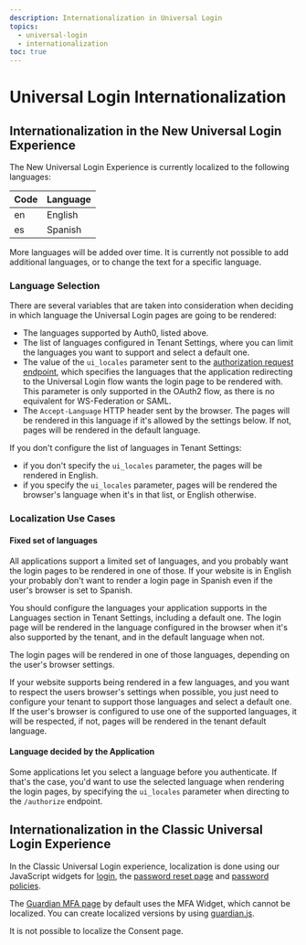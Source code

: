 ```yaml
---
description: Internationalization in Universal Login
topics:
  - universal-login
  - internationalization
toc: true
---
```

# Universal Login Internationalization

## Internationalization in the New Universal Login Experience

The New Universal Login Experience is currently localized to the following languages:

| Code   | Language |
|--------|----------|
| en     | English  |
| es     | Spanish  |

More languages will be added over time. It is currently not possible to add additional languages, or to change the text for a specific language.

### Language Selection

There are several variables that are taken into consideration when deciding in which language the Universal Login pages are going to be rendered:

- The languages supported by Auth0, listed above.
- The list of languages configured in Tenant Settings, where you can limit the languages you want to support and select a default one. 
- The value of the `ui_locales` parameter sent to the [authorization request endpoint](https://openid.net/specs/openid-connect-core-1_0.html#AuthRequest), which specifies the languages that the application redirecting to the Universal Login flow wants the login page to be rendered with. This parameter is only supported in the OAuth2 flow, as there is no equivalent for WS-Federation or SAML.  
- The `Accept-Language` HTTP header sent by the browser. The pages will be rendered in this language if it's allowed by the settings below. If not, pages will be rendered in the default language.

If you don't configure the list of languages in Tenant Settings:
  - if you don't specify the `ui_locales` parameter, the pages will be rendered in English.
  - if you specify the `ui_locales` parameter, pages will be rendered the browser's language when it's in that list, or English otherwise.

### Localization Use Cases

#### Fixed set of languages

All applications support a limited set of languages, and you probably want the login pages to be rendered in one of those. If your website is in English your probably don't want to render a login page in Spanish even if the user's browser is set to Spanish.

You should configure the languages your application supports in the Languages section in Tenant Settings, including a default one. The login page will be rendered in the language configured in the browser when it's also supported by the tenant, and in the default language when not.



The login pages will be rendered in one of those languages, depending on the user's browser settings. 

If your website supports being rendered in a few languages, and you want to respect the users browser's settings when possible, you just need to configure your tenant to support those languages and select a default one. If the user's browser is configured to use one of the supported languages, it will be respected, if not, pages will be rendered in the tenant default language. 

#### Language decided by the Application

Some applications let you select a language before you authenticate. If that's the case, you'd want to use the selected language when rendering the login pages, by specifying the `ui_locales` parameter when directing to the `/authorize` endpoint.


## Internationalization in the Classic Universal Login Experience

In the Classic Universal Login experience, localization is done using our JavaScript widgets for [login](/libraries/lock/v11/i18n), the [password reset page](/universal-login/password-reset) and [password policies](/i18n/password-options). 

The [Guardian MFA page](/universal-login/guardian) by default uses the MFA Widget, which cannot be localized. You can create localized versions by using [guardian.js](https://github.com/auth0/auth0-guardian.js).

It is not possible to localize the Consent page.
